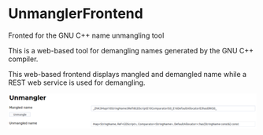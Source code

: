 # UnmanglerFrontend
Fronted for the GNU C++ name unmangling tool

This is a web-based tool for demangling names generated by the GNU C++ compiler.

This web-based frontend displays mangled and demangled name while a REST web service is used for demangling.

![Resolution of a mangled name](demo.png)
